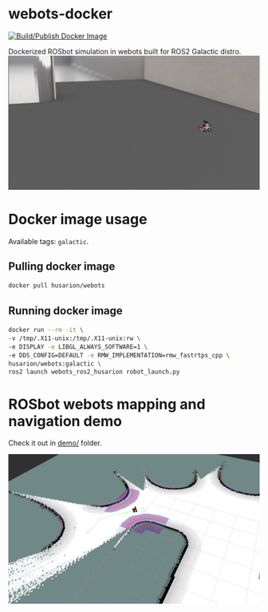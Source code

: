 # webots-docker
[![Build/Publish Docker Image](https://github.com/husarion/webots-docker/actions/workflows/build-docker-image.yaml/badge.svg)](https://github.com/husarion/webots-docker/actions/workflows/build-docker-image.yaml)

Dockerized ROSbot simulation in webots built for ROS2 Galactic distro.
![ROSbot in webots simulator](.docs/rosbot.png)

# Docker image usage
Available tags: `galactic`.
## Pulling docker image
```bash
docker pull husarion/webots
```
## Running docker image
```bash
docker run --rm -it \
-v /tmp/.X11-unix:/tmp/.X11-unix:rw \
-e DISPLAY -e LIBGL_ALWAYS_SOFTWARE=1 \
-e DDS_CONFIG=DEFAULT -e RMW_IMPLEMENTATION=rmw_fastrtps_cpp \
husarion/webots:galactic \
ros2 launch webots_ros2_husarion robot_launch.py
```

# ROSbot webots mapping and navigation demo
Check it out in [demo/](demo/) folder.

![ROSbot in rviz2 is going to pose](.docs/go_to_pose.png)